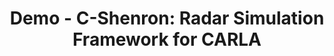 ---
layout: publication
title : "Demo - C-Shenron: Radar Simulation Framework for CARLA"
short_title: "C-Shenron-Demo"
tags: Vehicle
cover: /assets/images/c-shenron-demo/c-shenron.png
disp_cover: "False"
conference: "In Submission @ SenSys'25 Demo"
conference_site: https://sensys.acm.org/2025/
authors: "Pushkal Mishra, Satyam Srivastava, Jerry Li, Kshitiz Bansal, Dinesh Bharadia"
author_list:
    - name: Pushkal Mishra
      email:  pumishra@ucsd.edu
    - name: Satyam Srivastava
      url: https://satyam-53.github.io/
      email: f20190188@pilani.bits-pilani.ac.in
    - name: Jerry Li
      email: jli793@ucr.edu
    - name: Kshitiz Bansal
      url: https://kshitizbansal.com/
      email:  ksbansal@ucsd.edu
    - name: Dinesh Bharadia
      url: https://dineshb-ucsd.github.io/
      email: dineshb@ucsd.edu
paper: /files/c-shenron_demo.pdf
miscs: 
    - content_type: Driving Videos
      content_url: https://www.youtube.com/playlist?list=PLMklUDp_gXNE2W83f0UNoK7Vrs9QZROIv
    - content_type: Project Webpage
      content_url: https://wcsng.ucsd.edu/c-shenron

video_matrix:
  title: Sample Videos Collected Across Different Routes in CARLA
  examples:
    - case: "Example 1"
      videos:
        - description: "Camera Only"
          link: "/assets/gif/c-shenron/case1/Camera.gif"
        - description: "Camera + LiDAR"
          link: "/assets/gif/c-shenron/case1/Camera+LiDAR.gif"
        - description: "Camera + Radar"
          link: "/assets/gif/c-shenron/case1/Camera+Radar.gif"
      text: "In this situation, the driving agent is attempting to make a left turn at an intersection. The Camera only model becomes stagnant at the intersection once the vehicle from the opposing lane passes by. Whereas the other two models, due to enhanced spatial awareness, do not stop at the intersection as it can see farther and confirm that no vehicle is coming from the opposite lane."
    - case: "Example 2"
      videos:
        - description: "Camera Only"
          link: "/assets/gif/c-shenron/case2/Camera.gif"
        - description: "Camera + LiDAR"
          link: "/assets/gif/c-shenron/case2/Camera+LiDAR.gif"
        - description: "Camera + Radar"
          link: "/assets/gif/c-shenron/case2/Camera+Radar.gif"
      text: "In this scene, the driving agent attempts to switch to the left lane. The Camera only model struggles to make the turn and ends up crashing with a vehicle coming from behind. Whereas in the other two models, both LiDAR and Radar detect a car behind and accordingly increase the speed of vehicle before switching the lane."
    - case: "Example 3"
      videos:
        - description: "Camera Only"
          link: "/assets/gif/c-shenron/case3/Camera.gif"
        - description: "Camera + LiDAR"
          link: "/assets/gif/c-shenron/case3/Camera+LiDAR.gif"
        - description: "Camera + Radar"
          link: "/assets/gif/c-shenron/case3/Camera+Radar.gif"
      text: "This is a special test scenario in CARLA where the traffic lights in opposing lanes are turned on to test the situational awareness of the driving agent. Here the vehicle is attempting to make a right turn at the intersection when the lights from crossing lane are on. The Camera only model fails to stop in time and crashes into the incoming car from the crossing lane. However the other two models using LiDAR and Radar manage to avoid the crash by stopping abruptly and proceeding only when it's safe."
  overview:
    text: "The advancement of self-driving technology is driven by the need for robust and efficient perception systems along with frameworks for End-to-End testing, enabled by the CARLA simulator. We introduce C-Shenron, a novel integration of a realistic radar sensor model within CARLA, enabling researchers to develop and test navigation algorithms using radar data. It is the first realistic radar simulator which utilizes LiDAR and camera sensors to generate high-fidelity radar ADC measurements from physics based modeling of the environment. Utilizing this radar sensor and showcasing its capabilities in simulation, we demonstrate improved performance in end-to-end driving scenarios. Our setup aims to rekindle the interest in radar-based self-driving research and promote the development of algorithms that leverages its strengths."

---